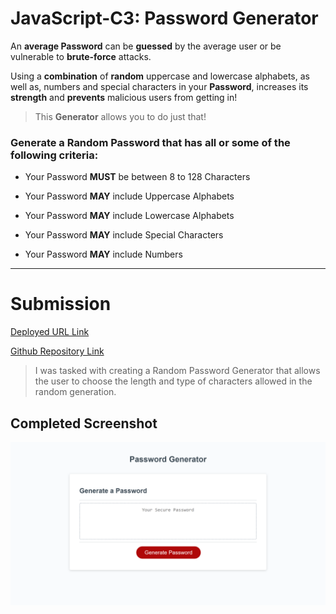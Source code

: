 # JavaScript-C3: Password Generator

An **average Password** can be **guessed** by the average user or be vulnerable to **brute-force** attacks. 

Using a **combination** of **random** uppercase and lowercase alphabets, as well as, numbers and special characters in your **Password**, increases its **strength** and **prevents** malicious users from getting in!

> This **Generator** allows you to do just that! 

### Generate a Random Password that has all or some of the following criteria:

* Your Password **MUST** be between 8 to 128 Characters

* Your Password **MAY** include Uppercase Alphabets

* Your Password **MAY** include Lowercase Alphabets

* Your Password **MAY** include Special Characters

* Your Password **MAY** include Numbers

--- 
# Submission

[Deployed URL Link](https://seifenan.github.io/c3-password-generator/) 

[Github Repository Link](https://github.com/Seifenan/c3-password-generator) 

>I was tasked with creating a Random Password Generator that allows the user to choose the length and type of characters allowed in the random generation.

## Completed Screenshot

<img src="assets\images\screenshot.png">